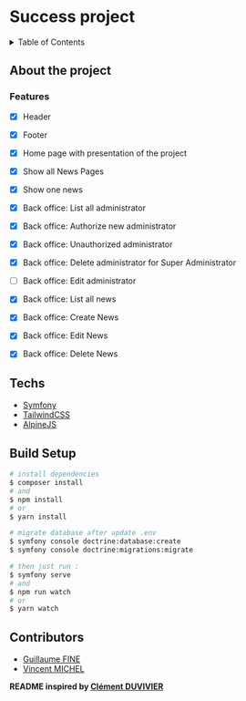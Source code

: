 # Success project 

<details>
  <summary>Table of Contents</summary>
  <ol>
    <li>
      <a href="#about-the-project">About The Project 📁</a>
      <ul>
        <li><a href="#features">Features 📑</a></li>
      </ul>
    </li>
    <li>
      <a href="#Techs">Techs 💻</a>
    </li>
    <li><a href="#build-setup">Build Setup 🧑🏻‍💻</a></li>
    <li><a href="#contributors">Contributors 👥</a></li>
  </ol>
</details>

## About the project


### Features

- [x] Header
- [x] Footer
- [x] Home page with presentation of the project
- [x] Show all News Pages
- [x] Show one news
- [x] Back office: List all administrator
- [x] Back office: Authorize new administrator
- [x] Back office: Unauthorized administrator
- [x] Back office: Delete administrator for Super Administrator
- [ ] Back office: Edit administrator
- [x] Back office: List all news
- [x] Back office: Create News
- [x] Back office: Edit News
- [x] Back office: Delete News


## Techs

- [Symfony](https://symfony.com/doc/current/index.html)
- [TailwindCSS](https://tailwindcss.com/)
- [AlpineJS](https://alpinejs.dev/)


## Build Setup

```bash
# install dependencies
$ composer install 
# and
$ npm install
# or
$ yarn install

# migrate database after update .env
$ symfony console doctrine:database:create
$ symfony console doctrine:migrations:migrate

# then just run : 
$ symfony serve
# and    
$ npm run watch
# or
$ yarn watch
```
## Contributors

- [Guillaume FINE](https://github.com/Cosmeak)
- [Vincent MICHEL](https://github.com/CanarDev)

**README inspired by [Clément DUVIVIER](https://github.com/ClemOurs)**
